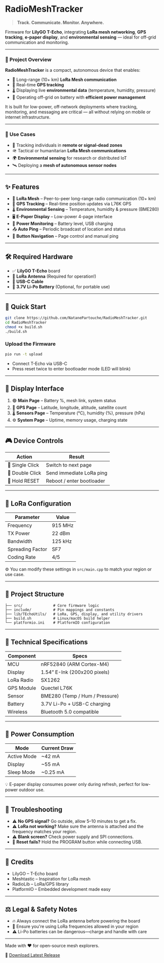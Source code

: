 # RadioMeshTracker

> **Track. Communicate. Monitor. Anywhere.**

Firmware for **LilyGO T-Echo**, integrating **LoRa mesh networking**, **GPS tracking**, **e-paper display**, and **environmental sensing** — ideal for off-grid communication and monitoring.

---

### 🎯 Project Overview

**RadioMeshTracker** is a compact, autonomous device that enables:
- 📡 Long-range (10+ km) **LoRa Mesh communication**
- 📍 Real-time **GPS tracking**
- 🌡️ Displaying live **environmental data** (temperature, humidity, pressure)
- 🔋 Operating off-grid on battery with **efficient power management**

It is built for low-power, off-network deployments where tracking, monitoring, and messaging are critical — all without relying on mobile or internet infrastructure.

---

### 🧭 Use Cases

- 🥾 Tracking individuals in **remote or signal-dead zones**
- 🪖 Tactical or humanitarian **LoRa Mesh communications**
- 🌍 **Environmental sensing** for research or distributed IoT
- 🛰️ Deploying a **mesh of autonomous sensor nodes**

---

## ✨ Features

- 📡 **LoRa Mesh** – Peer-to-peer long-range radio communication (10+ km)
- 📍 **GPS Tracking** – Real-time position updates via L76K GPS
- 🌡️ **Environmental Sensing** – Temperature, humidity & pressure (BME280)
- 🖥️ **E-Paper Display** – Low-power 4-page interface
- 🔋 **Power Monitoring** – Battery level, USB charging
- 📤 **Auto Ping** – Periodic broadcast of location and status
- 🔘 **Button Navigation** – Page control and manual ping

---

## 🛠️ Required Hardware

- ✅ **LilyGO T-Echo** board
- 📡 **LoRa Antenna** (Required for operation!)
- 🔌 **USB-C Cable**
- 🔋 **3.7V Li-Po Battery** (Optional, for portable use)

---

## 🚀 Quick Start

```bash
git clone https://github.com/NatanePartouche/RadioMeshTracker.git
cd RadioMeshTracker
chmod +x build.sh
./build.sh
```

### Upload the Firmware

```bash
pio run -t upload
```

- Connect T-Echo via USB-C
- Press reset twice to enter bootloader mode (LED will blink)

---

## 📄 Display Interface

1. 🟢 **Main Page** – Battery %, mesh link, system status
2. 📡 **GPS Page** – Latitude, longitude, altitude, satellite count
3. 🌡️ **Sensors Page** – Temperature (°C), humidity (%), pressure (hPa)
4. ⚙️ **System Page** – Uptime, memory usage, charging state

---

## 🎮 Device Controls

| Action          | Result                      |
|-----------------|-----------------------------|
| 🔘 Single Click | Switch to next page         |
| 🔘 Double Click | Send immediate LoRa ping    |
| 🔁 Hold RESET   | Reboot / enter bootloader   |

---

## 📶 LoRa Configuration

| Parameter        | Value     |
|------------------|-----------|
| Frequency        | 915 MHz   |
| TX Power         | 22 dBm    |
| Bandwidth        | 125 kHz   |
| Spreading Factor | SF7       |
| Coding Rate      | 4/5       |

⚙️ You can modify these settings in `src/main.cpp` to match your region or use case.

---

## 📁 Project Structure

```
├── src/              # Core firmware logic
├── include/          # Pin mappings and constants
├── lib/TEchoUtils/   # LoRa, GPS, display, and utility drivers
├── build.sh          # Linux/macOS build helper
└── platformio.ini    # PlatformIO configuration
```

---

## 📐 Technical Specifications

| Component    | Specs                          |
|--------------|--------------------------------|
| MCU          | nRF52840 (ARM Cortex-M4)       |
| Display      | 1.54” E-Ink (200x200 pixels)   |
| LoRa Radio   | SX1262                         |
| GPS Module   | Quectel L76K                   |
| Sensor       | BME280 (Temp / Hum / Pressure) |
| Battery      | 3.7V Li-Po + USB-C charging    |
| Wireless     | Bluetooth 5.0 compatible       |

---

## 🔋 Power Consumption

| Mode         | Current Draw |
|--------------|---------------|
| Active Mode  | ~42 mA        |
| Display      | ~55 mA        |
| Sleep Mode   | ~0.25 mA      |

💡 E-paper display consumes power only during refresh, perfect for low-power outdoor use.

---

## 🧪 Troubleshooting

- ⚠️ **No GPS signal?** Go outside, allow 5–10 minutes to get a fix.
- ⚠️ **LoRa not working?** Make sure the antenna is attached and the frequency matches your region.
- ⚠️ **Blank screen?** Check power supply and SPI connections.
- 🔁 **Reset fails?** Hold the PROGRAM button while connecting USB.

---

## 🙏 Credits

- LilyGO – T-Echo board
- Meshtastic – Inspiration for LoRa mesh
- RadioLib – LoRa/GPS library
- PlatformIO – Embedded development made easy

---

## ⚖️ Legal & Safety Notes

- 🔥 Always connect the LoRa antenna before powering the board
- 📡 Ensure you're using LoRa frequencies allowed in your region
- ⚠️ Li-Po batteries can be dangerous—charge and handle with care

---

Made with ❤️ for open-source mesh explorers.

🔗 [Download Latest Release](https://github.com/NatanePartouche/RadioMeshTracker/releases/latest)